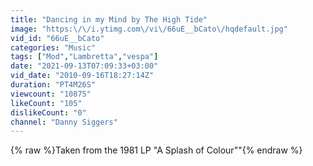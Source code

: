 ```yaml
---
title: "Dancing in my Mind by The High Tide"
image: "https:\/\/i.ytimg.com\/vi\/66uE__bCato\/hqdefault.jpg"
vid_id: "66uE__bCato"
categories: "Music"
tags: ["Mod","Lambretta","vespa"]
date: "2021-09-13T07:09:33+03:00"
vid_date: "2010-09-16T18:27:14Z"
duration: "PT4M26S"
viewcount: "10875"
likeCount: "105"
dislikeCount: "0"
channel: "Danny Siggers"
---
```

{% raw %}Taken from the 1981 LP &quot;A Splash of Colour&quot;&quot;{% endraw %}
